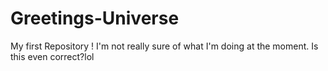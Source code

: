 # Greetings-Universe
My first Repository !
I'm not really sure of what I'm doing at the moment.
Is this even correct?lol

